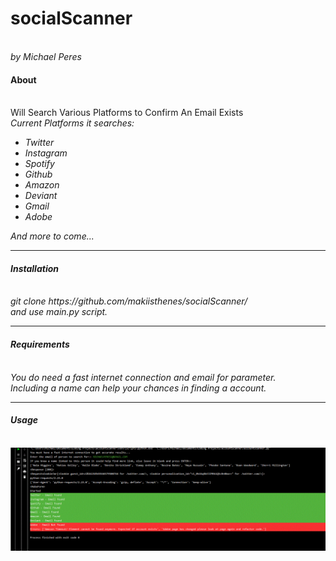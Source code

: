 <h1>socialScanner</h1><br>
<i>by Michael Peres</i>
<h4>About</h4><br>
Will Search Various Platforms to Confirm An Email Exists<br>
<i>Current Platforms it searches:<i>
<ul>
  <li>Twitter</li>
   <li>Instagram</li>
   <li>Spotify</li>
   <li>Github</li>
   <li>Amazon</li>
   <li>Deviant</li>
   <li>Gmail</li>
   <li>Adobe</li>
</ul>  
And more to come...  <br>
<hr>
<h4>Installation</h4><br>
git clone https://github.com/makiisthenes/socialScanner/ <br>
and use main.py script.<br>
<hr>
<h4>Requirements</h4><br>
You do need a fast internet connection and email for parameter.<br>
Including a name can help your chances in finding a account.<br>
<hr>
<h4>Usage</h4><br>
<img src='https://raw.githubusercontent.com/makiisthenes/socialScanner/master/WORKING_PIC.png'>
